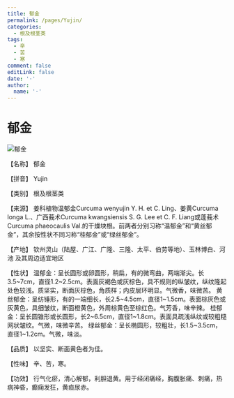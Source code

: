 ```yaml
---
title: 郁金
permalink: /pages/Yujin/
categories: 
  - 根及根茎类
tags: 
  - 辛
  - 苦
  - 寒
comment: false
editLink: false
date: '·'
author: 
  name: '·'
---
```

# 郁金

![郁金](https://sys01.lib.hkbu.edu.hk/cmed/mmid/images/B00089.jpg)

<!-- more -->
【名称】	郁金	

【拼音】	Yujin

【类别】	根及根茎类

【来源】	姜科植物温郁金Curcuma wenyujin Y. H. et C. Ling、姜黄Curcuma longa L.、广西莪术Curcuma kwangsiensis S. G. Lee et C. F. Liang或蓬莪术Curcuma phaeocaulis Val.的干燥块根。前两者分别习称“温郁金”和“黄丝郁金”，其余按性状不同习称“桂郁金”或“绿丝郁金”。

【产地】	钦州灵山（陆屋、广江、广隆、三隆、太平、伯劳等地）、玉林博白、河池
及其周边适宜地区

【性状】	温郁金：呈长圆形或卵圆形，稍扁，有的微弯曲，两端渐尖。长3.5~7cm，直径1.2~2.5cm。表面灰褐色或灰棕色，具不规则的纵皱纹，纵纹隆起处色较浅。质坚实，断面灰棕色，角质样；内皮层环明显。气微香，味微苦。
黄丝郁金：呈纺锤形，有的一端细长，长2.5~4.5cm，直径1~1.5cm。表面棕灰色或灰黄色，具细皱纹，断面橙黄色，外周棕黄色至棕红色。气芳香，味辛辣。
桂郁金：呈长圆锥形或长圆形，长2~6.5cm，直径1~1.8cm。表面具疏浅纵纹或较粗糙网状皱纹。气微，味微辛苦。
绿丝郁金：呈长椭圆形，较粗壮，长1.5~3.5cm，直径1~1.2cm。气微，味淡。

【品质】	以坚实、断面黄色者为佳。

【性味】	辛、苦，寒。

【功效】	行气化瘀，清心解郁，利胆退黄。用于经闭痛经，胸腹胀痛、刺痛，热病神昏，癫痫发狂，黄疸尿赤。
